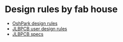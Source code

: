 Design rules by fab house
=========================
- [OshPark design rules](https://docs.oshpark.com/design-tools/kicad/kicad-design-rules/)
- [JLBPCB user design rules](https://github.com/labtroll/KiCad-DesignRules)
- [JLBPCB specs](https://jlcpcb.com/capabilities/pcb-capabilities)